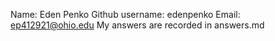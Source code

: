Name: Eden Penko 
Github username: edenpenko
Email: ep412921@ohio.edu
My answers are recorded in answers.md

